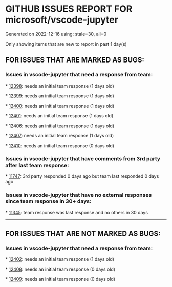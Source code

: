 
# GITHUB ISSUES REPORT FOR microsoft/vscode-jupyter


Generated on 2022-12-16 using: stale=30, all=0


Only showing items that are new to report in past 1 day(s)


## FOR ISSUES THAT ARE MARKED AS BUGS:


### Issues in vscode-jupyter that need a response from team:


\* [12398](https://github.com/microsoft/vscode-jupyter/issues/12398 "first cell takes long to load"): needs an initial team response (1 days old)

\* [12399](https://github.com/microsoft/vscode-jupyter/issues/12399 "Wrong elapsed time reported"): needs an initial team response (1 days old)

\* [12400](https://github.com/microsoft/vscode-jupyter/issues/12400 "SSO Authentication Remote Jupyter"): needs an initial team response (1 days old)

\* [12401](https://github.com/microsoft/vscode-jupyter/issues/12401 "Interactive plot not working with vscode Jupyter"): needs an initial team response (1 days old)

\* [12406](https://github.com/microsoft/vscode-jupyter/issues/12406 "BUG: Improper tag insertion possible"): needs an initial team response (1 days old)

\* [12407](https://github.com/microsoft/vscode-jupyter/issues/12407 "Issues with ipykernel debugging in the Interactive Window"): needs an initial team response (1 days old)

\* [12410](https://github.com/microsoft/vscode-jupyter/issues/12410 "intellisense not working in ipynb files, only in .py files "): needs an initial team response (0 days old)

### Issues in vscode-jupyter that have comments from 3rd party after last team response:


\* [11747](https://github.com/microsoft/vscode-jupyter/issues/11747 "When I click Run All, only the first cell run, the rest says notebook controller is DISPOSED.  View Jupyter log for further details."): 3rd party responded 0 days ago but team last responded 0 days ago

### Issues in vscode-jupyter that have no external responses since team response in 30+ days:


\* [11345](https://github.com/microsoft/vscode-jupyter/issues/11345 "Failed to start the Kernel.  Kernel Python 3.10.6 64-bit is not usable."): team response was last response and no others in 30 days

---

## FOR ISSUES THAT ARE NOT MARKED AS BUGS:


### Issues in vscode-jupyter that need a response from team:


\* [12402](https://github.com/microsoft/vscode-jupyter/issues/12402 "disappearing buttons"): needs an initial team response (1 days old)

\* [12408](https://github.com/microsoft/vscode-jupyter/issues/12408 "&quot;(undefined)&quot; suffix on Jupyter Server status bar panel tooltip"): needs an initial team response (0 days old)

\* [12409](https://github.com/microsoft/vscode-jupyter/issues/12409 "Nothing is rendered when %display latex is used"): needs an initial team response (0 days old)
